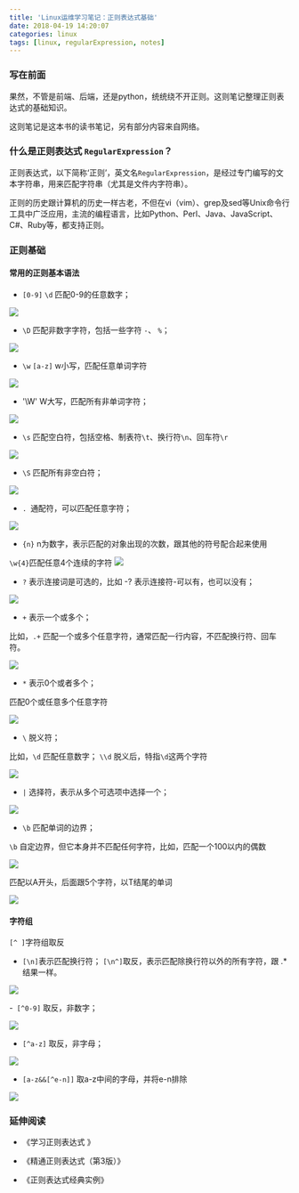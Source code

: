 ```yaml
---
title: 'Linux运维学习笔记：正则表达式基础'
date: 2018-04-19 14:20:07
categories: linux
tags: [linux, regularExpression, notes] 
---
```


### 写在前面

果然，不管是前端、后端，还是python，统统绕不开正则。这则笔记整理正则表达式的基础知识。

这则笔记是这本书的读书笔记，另有部分内容来自网络。

### 什么是正则表达式 `RegularExpression`？

正则表达式，以下简称‘正则’，英文名`RegularExpression`，是经过专门编写的文本字符串，用来匹配字符串（尤其是文件内字符串）。

正则的历史跟计算机的历史一样古老，不但在vi（vim）、grep及sed等Unix命令行工具中广泛应用，主流的编程语言，比如Python、Perl、Java、JavaScript、C#、Ruby等，都支持正则。

<!--more-->

### 正则基础

#### 常用的正则基本语法

- `[0-9]` `\d`  匹配0-9的任意数字；

![](https://farm1.staticflickr.com/881/27685927128_2429a3c7e7_o.png)

- `\D` 匹配非数字字符，包括一些字符 `-`、 `%`；

![](https://farm1.staticflickr.com/868/41514813902_7a6b3a4d77_o.png)

- `\w` `[a-z]` w小写，匹配任意单词字符

![](https://farm1.staticflickr.com/788/26687219147_d3d84c2ff8_o.png)

- '\W' W大写，匹配所有非单词字符；

![](https://farm1.staticflickr.com/852/27685918678_390f5965fb_o.png)

- `\s` 匹配空白符，包括空格、制表符`\t`、换行符`\n`、回车符`\r`

![](https://farm1.staticflickr.com/859/40844514604_6ac87a7805_o.png)

- `\S` 匹配所有非空白符；

![](https://farm1.staticflickr.com/931/40844524634_b721e5ce69_o.png)

- `. `通配符，可以匹配任意字符；

![](https://farm1.staticflickr.com/857/41555995511_8accbdb282_o.png)

- `{n}` n为数字，表示匹配的对象出现的次数，跟其他的符号配合起来使用

`\w{4}`匹配任意4个连续的字符
![](https://farm1.staticflickr.com/821/39747380600_c029715871_o.png)

- `?` 表示连接词是可选的，比如 -? 表示连接符-可以有，也可以没有；

![](https://farm1.staticflickr.com/907/39747729640_06166784a2_o.png)

- `+` 表示一个或多个；

比如，`.+` 匹配一个或多个任意字符，通常匹配一行内容，不匹配换行符、回车符。

![](https://farm1.staticflickr.com/905/40844727734_95321c2d4f_o.png)

- `*` 表示0个或者多个；

匹配0个或任意多个任意字符

![](https://farm1.staticflickr.com/870/40663069785_25eddd8efd_o.png)

- `\` 脱义符；

比如，`\d` 匹配任意数字；  `\\d` 脱义后，特指`\d`这两个字符

![](https://farm1.staticflickr.com/785/40845041734_0246842479_o.png)

- `|` 选择符，表示从多个可选项中选择一个；

![](https://farm1.staticflickr.com/853/26706808937_5672796ceb_o.png)

-  `\b` 匹配单词的边界；

`\b` 自定边界，但它本身并不匹配任何字符，比如，匹配一个100以内的偶数

![](https://farm1.staticflickr.com/859/41574954341_028686e95d_o.png)

匹配以A开头，后面跟5个字符，以T结尾的单词

![](https://farm1.staticflickr.com/880/40844489374_da0872def2_o.png)

#### 字符组

`[^ ]`字符组取反

- `[\n]`表示匹配换行符； `[\n^]`取反，表示匹配除换行符以外的所有字符，跟 .* 结果一样。

![](https://farm1.staticflickr.com/870/40844705504_dfe7b9a2bb_o.png)

-` [^0-9]` 取反，非数字；

![](https://farm1.staticflickr.com/809/40663391845_3703c0a122_o.png)

- `[^a-z]` 取反，非字母；

![](https://farm1.staticflickr.com/882/41556356501_a151315bfc_o.png)

- `[a-z&&[^e-n]]` 取a-z中间的字母，并将e-n排除

![](https://farm1.staticflickr.com/845/41575070431_1a17448dd7_o.png)


### 延伸阅读

* 《学习正则表达式 》

* 《精通正则表达式（第3版）》

* 《正则表达式经典实例》

